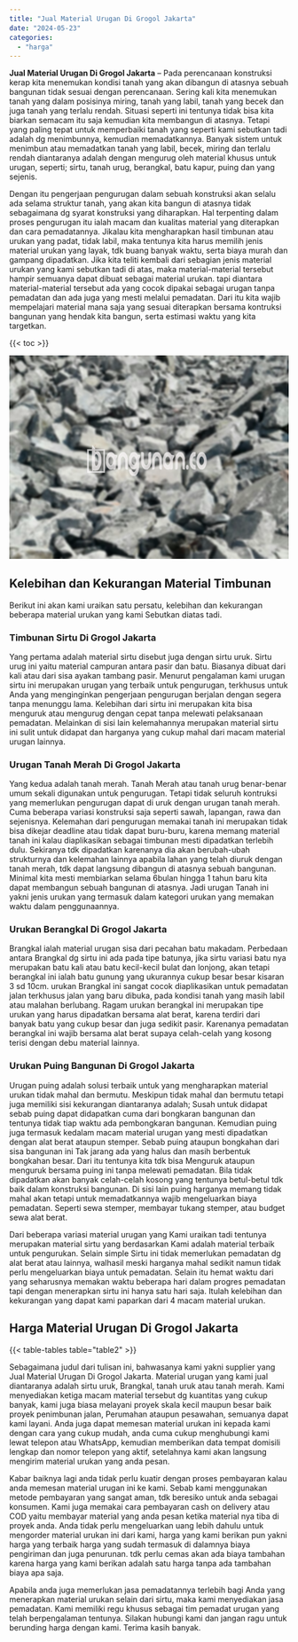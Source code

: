 ```yaml
---
title: "Jual Material Urugan Di Grogol Jakarta"
date: "2024-05-23"
categories: 
  - "harga"
---
```


**Jual Material Urugan Di Grogol Jakarta** – Pada perencanaan konstruksi kerap kita menemukan kondisi tanah yang akan dibangun di atasnya sebuah bangunan tidak sesuai dengan perencanaan. Sering kali kita menemukan tanah yang dalam posisinya miring, tanah yang labil, tanah yang becek dan juga tanah yang terlalu rendah. Situasi seperti ini tentunya tidak bisa kita biarkan semacam itu saja kemudian kita membangun di atasnya. Tetapi yang paling tepat untuk memperbaiki tanah yang seperti kami sebutkan tadi adalah dg menimbunnya, kemudian memadatkannya. Banyak sistem untuk menimbun atau memadatkan tanah yang labil, becek, miring dan terlalu rendah diantaranya adalah dengan mengurug oleh material khusus untuk urugan, seperti; sirtu, tanah urug, berangkal, batu kapur, puing dan yang sejenis.

Dengan itu pengerjaan pengurugan dalam sebuah konstruksi akan selalu ada selama struktur tanah, yang akan kita bangun di atasnya tidak sebagaimana dg syarat konstruksi yang diharapkan. Hal terpenting dalam proses pengurugan itu ialah macam dan kualitas material yang diterapkan dan cara pemadatannya. Jikalau kita mengharapkan hasil timbunan atau urukan yang padat, tidak labil, maka tentunya kita harus memilih jenis material urukan yang layak, tdk buang banyak waktu, serta biaya murah dan gampang dipadatkan. Jika kita teliti kembali dari sebagian jenis material urukan yang kami sebutkan tadi di atas, maka material-material tersebut hampir semuanya dapat dibuat sebagai material urukan. tapi diantara material-material tersebut ada yang cocok dipakai sebagai urugan tanpa pemadatan dan ada juga yang mesti melalui pemadatan. Dari itu kita wajib mempelajari material mana saja yang sesuai diterapkan bersama kontruksi bangunan yang hendak kita bangun, serta estimasi waktu yang kita targetkan.

{{< toc >}}

![Jual Material Urugan Di Grogol Jakarta](/images/jual-urugan-18.png)

## Kelebihan dan Kekurangan Material Timbunan

Berikut ini akan kami uraikan satu persatu, kelebihan dan kekurangan beberapa material urukan yang kami Sebutkan diatas tadi.

### Timbunan Sirtu Di Grogol Jakarta

Yang pertama adalah material sirtu disebut juga dengan sirtu uruk. Sirtu urug ini yaitu material campuran antara pasir dan batu. Biasanya dibuat dari kali atau dari sisa ayakan tambang pasir. Menurut pengalaman kami urugan sirtu ini merupakan urugan yang terbaik untuk pengurugan, terkhusus untuk Anda yang menginginkan pengerjaan pengurugan berjalan dengan segera tanpa menunggu lama. Kelebihan dari sirtu ini merupakan kita bisa menguruk atau mengurug dengan cepat tanpa melewati pelaksanaan pemadatan. Melainkan di sisi lain kelemahannya merupakan material sirtu ini sulit untuk didapat dan harganya yang cukup mahal dari macam material urugan lainnya.

### Urugan Tanah Merah Di Grogol Jakarta

Yang kedua adalah tanah merah. Tanah Merah atau tanah urug benar-benar umum sekali digunakan untuk pengurugan. Tetapi tidak seluruh kontruksi yang memerlukan pengurugan dapat di uruk dengan urugan tanah merah. Cuma beberapa variasi konstruksi saja seperti sawah, lapangan, rawa dan sejenisnya. Kelemahan dari pengurugan memakai tanah ini merupakan tidak bisa dikejar deadline atau tidak dapat buru-buru, karena memang material tanah ini kalau diaplikasikan sebagai timbunan mesti dipadatkan terlebih dulu. Sekiranya tdk dipadatkan karenanya dia akan berubah-ubah strukturnya dan kelemahan lainnya apabila lahan yang telah diuruk dengan tanah merah, tdk dapat langsung dibangun di atasnya sebuah bangunan. Minimal kita mesti membiarkan selama 6bulan hingga 1 tahun baru kita dapat membangun sebuah bangunan di atasnya. Jadi urugan Tanah ini yakni jenis urukan yang termasuk dalam kategori urukan yang memakan waktu dalam penggunaannya.

### Urukan Berangkal Di Grogol Jakarta

Brangkal ialah material urugan sisa dari pecahan batu makadam. Perbedaan antara Brangkal dg sirtu ini ada pada tipe batunya, jika sirtu variasi batu nya merupakan batu kali atau batu kecil-kecil bulat dan lonjong, akan tetapi berangkal ini ialah batu gunung yang ukurannya cukup besar besar kisaran 3 sd 10cm. urukan Brangkal ini sangat cocok diaplikasikan untuk pemadatan jalan terkhusus jalan yang baru dibuka, pada kondisi tanah yang masih labil atau malahan berlubang. Ragam urukan berangkal ini merupakan tipe urukan yang harus dipadatkan bersama alat berat, karena terdiri dari banyak batu yang cukup besar dan juga sedikit pasir. Karenanya pemadatan berangkal ini wajib bersama alat berat supaya celah-celah yang kosong terisi dengan debu material lainnya.

### Urukan Puing Bangunan Di Grogol Jakarta

Urugan puing adalah solusi terbaik untuk yang mengharapkan material urukan tidak mahal dan bermutu. Meskipun tidak mahal dan bermutu tetapi juga memiliki sisi kekurangan diantaranya adalah; Susah untuk didapat sebab puing dapat didapatkan cuma dari bongkaran bangunan dan tentunya tidak tiap waktu ada pembongkaran bangunan. Kemudian puing juga termasuk kedalam macam material urugan yang mesti dipadatkan dengan alat berat ataupun stemper. Sebab puing ataupun bongkahan dari sisa bangunan ini Tak jarang ada yang halus dan masih berbentuk bongkahan besar. Dari itu tentunya kita tdk bisa Menguruk ataupun menguruk bersama puing ini tanpa melewati pemadatan. Bila tidak dipadatkan akan banyak celah-celah kosong yang tentunya betul-betul tdk baik dalam konstruksi bangunan. Di sisi lain puing harganya memang tidak mahal akan tetapi untuk memadatkannya wajib mengeluarkan biaya pemadatan. Seperti sewa stemper, membayar tukang stemper, atau budget sewa alat berat.

Dari beberapa variasi material urugan yang Kami uraikan tadi tentunya merupakan material sirtu yang berdasarkan Kami adalah material terbaik untuk pengurukan. Selain simple Sirtu ini tidak memerlukan pemadatan dg alat berat atau lainnya, walhasil meski harganya mahal sedikit namun tidak perlu mengeluarkan biaya untuk pemadatan. Selain itu hemat waktu dari yang seharusnya memakan waktu beberapa hari dalam progres pemadatan tapi dengan menerapkan sirtu ini hanya satu hari saja. Itulah kelebihan dan kekurangan yang dapat kami paparkan dari 4 macam material urukan.

## Harga Material Urugan Di Grogol Jakarta

{{< table-tables table="table2" >}}

Sebagaimana judul dari tulisan ini, bahwasanya kami yakni supplier yang Jual Material Urugan Di Grogol Jakarta. Material urugan yang kami jual diantaranya adalah sirtu uruk, Brangkal, tanah uruk atau tanah merah. Kami menyediakan ketiga macam material tersebut dg kuantitas yang cukup banyak, kami juga biasa melayani proyek skala kecil maupun besar baik proyek penimbunan jalan, Perumahan ataupun pesawahan, semuanya dapat kami layani. Anda juga dapat memesan material urukan ini kepada kami dengan cara yang cukup mudah, anda cuma cukup menghubungi kami lewat telepon atau WhatsApp, kemudian memberikan data tempat domisili lengkap dan nomor telepon yang aktif, setelahnya kami akan langsung mengirim material urukan yang anda pesan.

Kabar baiknya lagi anda tidak perlu kuatir dengan proses pembayaran kalau anda memesan material urugan ini ke kami. Sebab kami menggunakan metode pembayaran yang sangat aman, tdk beresiko untuk anda sebagai konsumen. Kami juga memakai cara pembayaran cash on delivery atau COD yaitu membayar material yang anda pesan ketika material nya tiba di proyek anda. Anda tidak perlu mengeluarkan uang lebih dahulu untuk mengorder material urukan ini dari kami, harga yang kami berikan pun yakni harga yang terbaik harga yang sudah termasuk di dalamnya biaya pengiriman dan juga penurunan. tdk perlu cemas akan ada biaya tambahan karena harga yang kami berikan adalah satu harga tanpa ada tambahan biaya apa saja.

Apabila anda juga memerlukan jasa pemadatannya terlebih bagi Anda yang menerapkan material urukan selain dari sirtu, maka kami menyediakan jasa pemadatan. Kami memiliki regu khusus sebagai tim pemadat urugan yang telah berpengalaman tentunya. Silakan hubungi kami dan jangan ragu untuk berunding harga dengan kami. Terima kasih banyak.
